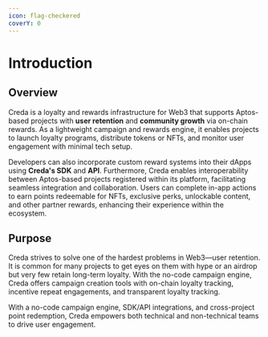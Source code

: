 ```yaml
---
icon: flag-checkered
coverY: 0
---
```


# Introduction

## Overview

Creda is a loyalty and rewards infrastructure for Web3 that supports Aptos-based projects with **user retention** and **community growth** via on-chain rewards. As a lightweight campaign and rewards engine, it enables projects to launch loyalty programs, distribute tokens or NFTs, and monitor user engagement with minimal tech setup.&#x20;

Developers can also incorporate custom reward systems into their dApps using **Creda's SDK** and **API**. Furthermore, Creda enables interoperability between Aptos-based projects registered within its platform, facilitating seamless integration and collaboration. Users can complete in-app actions to earn points redeemable for NFTs, exclusive perks, unlockable content, and other partner rewards, enhancing their experience within the ecosystem.



## Purpose

Creda strives to solve one of the hardest problems in Web3—user retention. It is common for many projects to get eyes on them with hype or an airdrop but very few retain long-term loyalty. With the no-code campaign engine, Creda offers campaign creation tools with on-chain loyalty tracking, incentive repeat engagements, and transparent loyalty tracking.

With a no-code campaign engine, SDK/API integrations, and cross-project point redemption, Creda empowers both technical and non-technical teams to drive user engagement.
